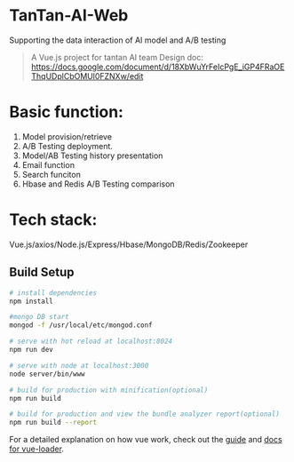 # TanTan-AI-Web
Supporting the data interaction of AI model and A/B testing

> A Vue.js project for tantan AI team
> Design doc: https://docs.google.com/document/d/18XbWuYrFeIcPgE_iGP4FRaOEThqUDplCbOMUl0FZNXw/edit

# Basic function:
1. Model provision/retrieve
2. A/B Testing deployment.
3. Model/AB Testing history presentation
4. Email function
5. Search funciton
6. Hbase and Redis A/B Testing comparison


# Tech stack:
Vue.js/axios/Node.js/Express/Hbase/MongoDB/Redis/Zookeeper

## Build Setup

``` bash
# install dependencies
npm install

#mongo DB start
mongod -f /usr/local/etc/mongod.conf

# serve with hot reload at localhost:8024
npm run dev

# serve with node at localhost:3000
node server/bin/www

# build for production with minification(optional)
npm run build

# build for production and view the bundle analyzer report(optional)
npm run build --report
```

For a detailed explanation on how vue work, check out the [guide](http://vuejs-templates.github.io/webpack/) and [docs for vue-loader](http://vuejs.github.io/vue-loader).
